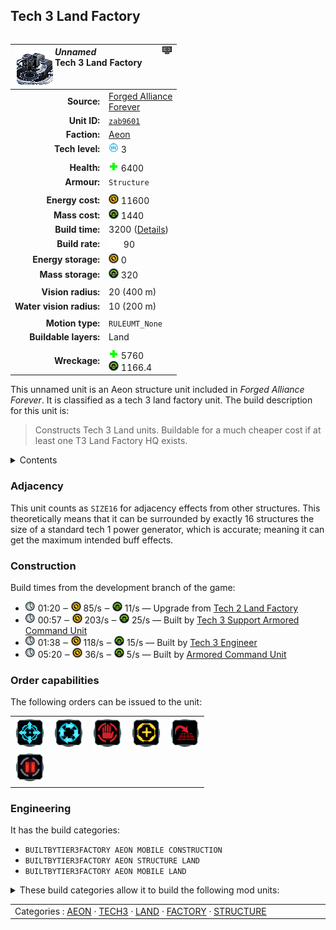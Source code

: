 Tech 3 Land Factory
----
<table align="right">
    <thead>
        <tr>
            <th align="left" colspan="2">
                <img align="left" src="icons/units/ZAB9601_icon.png" title="The unit icon" /><img align="right" src="icons/strategicicons/icon_factory3_land_rest.png" title="icon_factory3_land" /><i>Unnamed</i><br />Tech 3 Land Factory
            </th>
        </tr>
    </thead>
    <tbody>
        <tr>
            <td align="right"><strong>Source:</strong></td>
            <td><a href="Forged Alliance Forever">Forged Alliance<br />Forever</a></td>
        </tr>
        <tr>
            <td align="right"><strong>Unit ID:</strong></td>
            <td><a href="https://github.com/FAForever/fa/D:/faf-development/fa/units/ZAB9601/ZAB9601_unit.bp"><code>zab9601</code></a></td>
        </tr>
        <tr>
            <td align="right"><strong>Faction:</strong></td>
            <td><a href="_categories.AEON">Aeon</a></td>
        </tr>
        <tr>
            <td align="right"><strong>Tech level:</strong></td>
            <td><img src="icons/T3.png" title="Tech 3" /> 3</td>
        </tr>
        <tr><td align="center" colspan="2"></td></tr>
        <tr>
            <td align="right"><strong>Health:</strong></td>
            <td><img src="icons/health.png" title="Health" /> 6400</td>
        </tr>
        <tr>
            <td align="right"><strong>Armour:</strong></td>
            <td><code>Structure</code></td>
        </tr>
        <tr><td align="center" colspan="2"></td></tr>
        <tr>
            <td align="right"><strong>Energy cost:</strong></td>
            <td><img src="icons/energy.png" title="Energy" /> 11600</td>
        </tr>
        <tr>
            <td align="right"><strong>Mass cost:</strong></td>
            <td><img src="icons/mass.png" title="Mass" /> 1440</td>
        </tr>
        <tr>
            <td align="right"><strong>Build time:</strong></td>
            <td>3200 (<a href="#construction">Details</a>)</td>
        </tr>
        <tr>
            <td align="right"><strong>Build rate:</strong></td>
            <td><img src="icons/build.png" title="Build" /> 90</td>
        </tr>
        <tr>
            <td align="right"><strong>Energy storage:</strong></td>
            <td><img src="icons/energy.png" title="Energy" /> 0</td>
        </tr>
        <tr>
            <td align="right"><strong>Mass storage:</strong></td>
            <td><img src="icons/mass.png" title="Mass" /> 320</td>
        </tr>
        <tr><td align="center" colspan="2"></td></tr>
        <tr>
            <td align="right"><strong>Vision radius:</strong></td>
            <td> <span title="0.40 km, 0.25 mi">20 (400 m)</span></td>
        </tr>
        <tr>
            <td align="right"><strong>Water vision radius:</strong></td>
            <td> <span title="0.20 km, 0.12 mi">10 (200 m)</span></td>
        </tr>
        <tr><td align="center" colspan="2"></td></tr>
        <tr>
            <td align="right"><strong>Motion type:</strong></td>
            <td><code>RULEUMT_None</code></td>
        </tr>
        <tr>
            <td align="right"><strong>Buildable layers:</strong></td>
            <td>Land</td>
        </tr>
        <tr><td align="center" colspan="2"></td></tr>
        <tr>
            <td align="right"><strong>Wreckage:</strong></td>
            <td><img src="icons/health.png" title="Health" /> 5760<br /><img src="icons/mass.png" title="Mass" /> 1166.4</td>
        </tr>
    </tbody>
</table>

This unnamed unit is an Aeon structure unit included in *Forged Alliance Forever*.
It is classified as a tech 3 land factory unit.
The build description for this unit is:

<blockquote>Constructs Tech 3 Land units. Buildable for a much cheaper cost if at least one T3 Land Factory HQ exists.</blockquote>

<details>
<summary>Contents</summary>

1. – <a href="#adjacency">Adjacency</a>
2. – <a href="#construction">Construction</a>
3. – <a href="#order-capabilities">Order capabilities</a>
4. – <a href="#engineering">Engineering</a>
</details>

### Adjacency
This unit counts as `SIZE16` for adjacency effects from other structures. This theoretically means that it can be surrounded by exactly 16 structures the size of a standard tech 1 power generator, which is accurate; meaning it can get the maximum intended buff effects. 

### Construction
Build times from the development branch of the game:
* <img src="icons/time.png" title="Time" /> 01:20 ‒ <img src="icons/energy.png" title="Energy" /> 85/s ‒ <img src="icons/mass.png" title="Mass" /> 11/s — Upgrade from <a href="ZAB9501">Tech 2 Land Factory</a>
* <img src="icons/time.png" title="Time" /> 00:57 ‒ <img src="icons/energy.png" title="Energy" /> 203/s ‒ <img src="icons/mass.png" title="Mass" /> 25/s — Built by <a href="UAL0301">Tech 3 Support Armored Command Unit</a>
* <img src="icons/time.png" title="Time" /> 01:38 ‒ <img src="icons/energy.png" title="Energy" /> 118/s ‒ <img src="icons/mass.png" title="Mass" /> 15/s — Built by <a href="UAL0309">Tech 3 Engineer</a>
* <img src="icons/time.png" title="Time" /> 05:20 ‒ <img src="icons/energy.png" title="Energy" /> 36/s ‒ <img src="icons/mass.png" title="Mass" /> 5/s — Built by <a href="UAL0001">Armored Command Unit</a>

### Order capabilities
The following orders can be issued to the unit:
<table>
<td><img float="left" src="icons/orders/move.png" title="Move" /></td>
<td><img float="left" src="icons/orders/patrol.png" title="Patrol" /></td>
<td><img float="left" src="icons/orders/stop.png" title="Stop" /></td>
<td><img float="left" src="icons/orders/guard.png" title="Assist" /></td>
<td><img float="left" src="icons/orders/stand-ground.png" title="Fire State" /></td>
<tr>
<td><img float="left" src="icons/orders/pause.png" title="Pause Construction
Pause/unpause current construction order" /></td>
</table>

### Engineering
It has the build categories:
* <code>BUILTBYTIER3FACTORY AEON MOBILE CONSTRUCTION</code>
* <code>BUILTBYTIER3FACTORY AEON STRUCTURE LAND</code>
* <code>BUILTBYTIER3FACTORY AEON MOBILE LAND</code>


<details>
<summary>These build categories allow it to build the following mod units:

</summary>

<table>
    <tr>
        <td><img src="icons/T1.png" title="T1" /></td>
        <td><a href="UAL0105"><img src="icons/units/UAL0105_icon.png" title="Tech 1 Engineer" width="64px" /></a></td>
        <td><a href="UAL0101"><img src="icons/units/UAL0101_icon.png" title="Tech 1 Land Scout" width="64px" /></a></td>
        <td><a href="UAL0106"><img src="icons/units/UAL0106_icon.png" title="Tech 1 Light Assault Bot" width="64px" /></a></td>
        <td><a href="UAL0201"><img src="icons/units/UAL0201_icon.png" title="Tech 1 Light Tank" width="64px" /></a></td>
        <td><a href="UAL0104"><img src="icons/units/UAL0104_icon.png" title="Tech 1 Mobile Anti-Air Gun" width="64px" /></a></td>
        <td><a href="UAL0103"><img src="icons/units/UAL0103_icon.png" title="Tech 1 Mobile Light Artillery" width="64px" /></a></td>
    </tr>
    <tr>
        <td><img src="icons/T2.png" title="T2" /></td>
        <td><a href="UAL0208"><img src="icons/units/UAL0208_icon.png" title="Tech 2 Engineer" width="64px" /></a></td>
        <td><a href="UAL0202"><img src="icons/units/UAL0202_icon.png" title="Tech 2 Heavy Tank" width="64px" /></a></td>
        <td><a href="XAL0203"><img src="icons/units/XAL0203_icon.png" title="Tech 2 Assault Tank" width="64px" /></a></td>
        <td><a href="UAL0205"><img src="icons/units/UAL0205_icon.png" title="Tech 2 Mobile AA Flak Artillery" width="64px" /></a></td>
        <td><a href="UAL0111"><img src="icons/units/UAL0111_icon.png" title="Tech 2 Mobile Missile Launcher" width="64px" /></a></td>
        <td><a href="UAL0307"><img src="icons/units/UAL0307_icon.png" title="Tech 2 Mobile Shield Generator" width="64px" /></a></td>
    </tr>
    <tr>
        <td><img src="icons/T3.png" title="T3" /></td>
        <td><a href="UAL0309"><img src="icons/units/UAL0309_icon.png" title="Tech 3 Engineer" width="64px" /></a></td>
        <td><a href="XAL0305"><img src="icons/units/XAL0305_icon.png" title="Tech 3 Sniper Bot" width="64px" /></a></td>
        <td><a href="UAL0303"><img src="icons/units/UAL0303_icon.png" title="Tech 3 Heavy Assault Bot" width="64px" /></a></td>
        <td><a href="DALK003"><img src="icons/units/DALK003_icon.png" title="Tech 3 Mobile Missile Anti-Air" width="64px" /></a></td>
        <td><a href="UAL0304"><img src="icons/units/UAL0304_icon.png" title="Tech 3 Mobile Heavy Artillery" width="64px" /></a></td>
        <td><a href="DAL0310"><img src="icons/units/DAL0310_icon.png" title="Tech 3 Shield Disruptor" width="64px" /></a></td>
    </tr>
</table>

</details>


<table align="center">
<td width="1215px">Categories : 
<a href="_categories.AEON">AEON</a> · 
<a href="_categories.TECH3">TECH3</a> · 
<a href="_categories.LAND">LAND</a> · 
<a href="_categories.FACTORY">FACTORY</a> · 
<a href="_categories.STRUCTURE">STRUCTURE</a></td>
</table>
